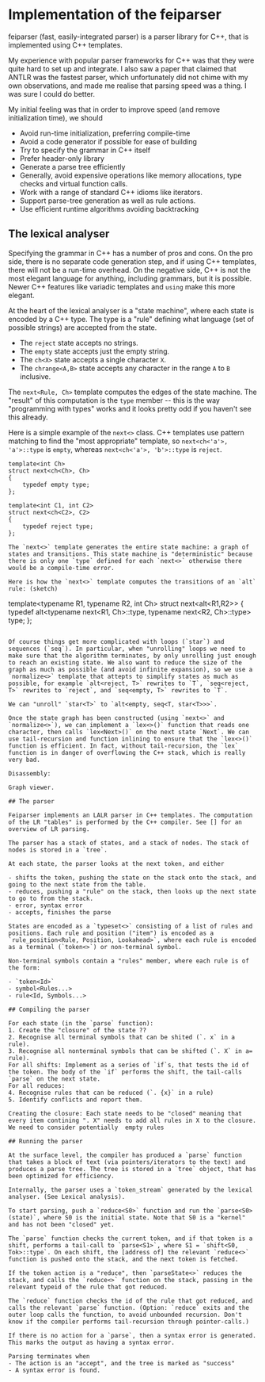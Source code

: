 # Implementation of the feiparser

feiparser (fast, easily-integrated parser) is a parser library for C++, that is implemented using C++ templates.

My experience with popular parser frameworks for C++ was that they were quite hard to set up and integrate. I also saw a paper that claimed that ANTLR was the fastest parser, which unfortunately did not chime with my own observations, and made me realise that parsing speed was a thing. I was sure I could do better.

My initial feeling was that in order to improve speed (and remove initialization time), we should

- Avoid run-time initialization, preferring compile-time
- Avoid a code generator if possible for ease of building
- Try to specify the grammar in C++ itself
- Prefer header-only library
- Generate a parse tree efficiently
- Generally, avoid expensive operations like memory allocations, type checks and virtual function calls.
- Work with a range of standard C++ idioms like iterators.
- Support parse-tree generation as well as rule actions.
- Use efficient runtime algorithms avoiding backtracking

## The lexical analyser

Specifying the grammar in C++ has a number of pros and cons. On the pro side, there is no separate code generation step, and if using C++ templates, there will not be a run-time overhead. On the negative side, C++ is not the most elegant language for anything, including grammars, but it is possible. Newer C++ features like variadic templates and `using` make this more elegant.

At the heart of the lexical analyser is a "state machine", where each state is encoded by a C++ type. The type is a "rule" defining what language (set of possible strings) are accepted from the state.

- The `reject` state accepts no strings.
- The `empty` state accepts just the empty string.
- The `ch<X>` state accepts a single character `X`.
- The `chrange<A,B>` state accepts any character in the range `A` to `B` inclusive.

The `next<Rule, Ch>` template computes the edges of the state machine. The "result" of this computation is the `type` member -- this is the way "programming with types" works and it looks pretty odd if you haven't see this already.

Here is a simple example of the `next<>` class. C++ templates use pattern matching to find the "most appropriate" template, so `next<ch<'a'>, 'a'>::type` is `empty`, whereas `next<ch<'a'>, 'b'>::type` is `reject`.

```
template<int Ch>
struct next<ch<Ch>, Ch>
{
    typedef empty type;
};

template<int C1, int C2>
struct next<ch<C2>, C2>
{
    typedef reject type;
};

The `next<>` template generates the entire state machine: a graph of states and transitions. This state machine is "deterministic" because there is only one `type` defined for each `next<>` otherwise there would be a compile-time error.

Here is how the `next<>` template computes the transitions of an `alt` rule: (sketch)

```
template<typename R1, typename R2, int Ch>
struct next<alt<R1,R2>>
{
    typedef alt<typename next<R1, Ch>::type, typename next<R2, Ch>::type> type;
};
```

Of course things get more complicated with loops (`star`) and sequences (`seq`). In particular, when "unrolling" loops we need to make sure that the algorithm terminates, by only unrolling just enough to reach an existing state. We also want to reduce the size of the graph as much as possible (and avoid infinite expansion), so we use a `normalize<>` template that attepts to simplify states as much as possible, for example `alt<reject, T>` rewrites to `T`, `seq<reject, T>` rewrites to `reject`, and `seq<empty, T>` rewrites to `T`.

We can "unroll" `star<T>` to `alt<empty, seq<T, star<T>>>`.

Once the state graph has been constructed (using `next<>` and `normalize<>`), we can implement a `lex<>()` function that reads one character, then calls `lex<Next>()` on the next state `Next`. We can use tail-recursion and function inlining to ensure that the `lex<>()` function is efficient. In fact, without tail-recursion, the `lex` function is in danger of overflowing the C++ stack, which is really very bad.

Disassembly:

Graph viewer.

## The parser

Feiparser implements an LALR parser in C++ templates. The computation of the LR "tables" is performed by the C++ compiler. See [] for an overview of LR parsing.

The parser has a stack of states, and a stack of nodes. The stack of nodes is stored in a `tree`.

At each state, the parser looks at the next token, and either

- shifts the token, pushing the state on the stack onto the stack, and going to the next state from the table.
- reduces, pushing a "rule" on the stack, then looks up the next state to go to from the stack.
- error, syntax error
- accepts, finishes the parse

States are encoded as a `typeset<>` consisting of a list of rules and positions. Each rule and position ("item") is encoded as a `rule_position<Rule, Position, Lookahead>`, where each rule is encoded as a terminal (`token<>`) or non-terminal symbol.

Non-terminal symbols contain a "rules" member, where each rule is of the form:

- `token<Id>`
- symbol<Rules...>
- rule<Id, Symbols...>

## Compiling the parser

For each state (in the `parse` function):
1. Create the "closure" of the state ??
2. Recognise all terminal symbols that can be shited (`. x` in a rule).
3. Recognise all nonterminal symbols that can be shifted (`. X` in a= rule).
For all shifts: Implement as a series of `if`s, that tests the id of the token. The body of the `if` performs the shift, the tail-calls `parse` on the next state.
For all reduces: 
4. Recognise rules that can be reduced (`. {x}` in a rule)
5. Identify conflicts and report them.

Creating the closure: Each state needs to be "closed" meaning that every item contining ". X" needs to add all rules in X to the closure. We need to consider potentially  empty rules

## Running the parser

At the surface level, the compiler has produced a `parse` function that takes a block of text (via pointers/iterators to the text) and produces a parse tree. The tree is stored in a `tree` object, that has been optimized for efficiency.

Internally, the parser uses a `token_stream` generated by the lexical analyser. (See Lexical analysis).

To start parsing, push a `reduce<S0>` function and run the `parse<S0>(state)`, where S0 is the initial state. Note that S0 is a "kernel" and has not been "closed" yet.

The `parse` function checks the current token, and if that token is a shift, performs a tail-call to `parse<S1>`, where S1 = `shift<S0, Tok>::type`. On each shift, the [address of] the relevant `reduce<>` function is pushed onto the stack, and the next token is fetched.

If the token action is a "reduce", then `parseState<>` reduces the stack, and calls the `reduce<>` function on the stack, passing in the relevant typeid of the rule that got reduced.

The `reduce` function checks the id of the rule that got reduced, and calls the relevant `parse` function. (Option: `reduce` exits and the outer loop calls the function, to avoid unbounded recursion. Don't know if the compiler performs tail-recursion through pointer-calls.)

If there is no action for a `parse`, then a syntax error is generated. This marks the output as having a syntax error.

Parsing terminates when
- The action is an "accept", and the tree is marked as "success"
- A syntax error is found.



